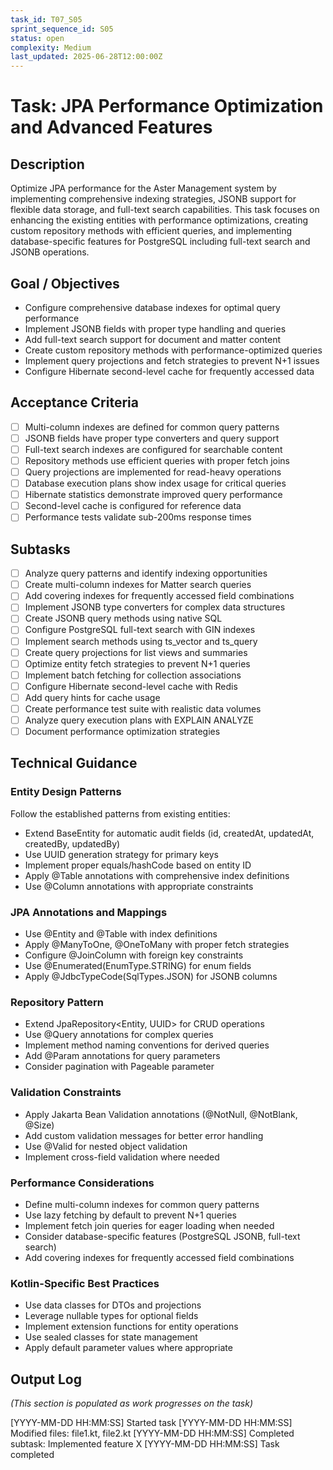 ```yaml
---
task_id: T07_S05
sprint_sequence_id: S05
status: open
complexity: Medium
last_updated: 2025-06-28T12:00:00Z
---
```


# Task: JPA Performance Optimization and Advanced Features

## Description
Optimize JPA performance for the Aster Management system by implementing comprehensive indexing strategies, JSONB support for flexible data storage, and full-text search capabilities. This task focuses on enhancing the existing entities with performance optimizations, creating custom repository methods with efficient queries, and implementing database-specific features for PostgreSQL including full-text search and JSONB operations.

## Goal / Objectives
- Configure comprehensive database indexes for optimal query performance
- Implement JSONB fields with proper type handling and queries
- Add full-text search support for document and matter content
- Create custom repository methods with performance-optimized queries
- Implement query projections and fetch strategies to prevent N+1 issues
- Configure Hibernate second-level cache for frequently accessed data

## Acceptance Criteria
- [ ] Multi-column indexes are defined for common query patterns
- [ ] JSONB fields have proper type converters and query support
- [ ] Full-text search indexes are configured for searchable content
- [ ] Repository methods use efficient queries with proper fetch joins
- [ ] Query projections are implemented for read-heavy operations
- [ ] Database execution plans show index usage for critical queries
- [ ] Hibernate statistics demonstrate improved query performance
- [ ] Second-level cache is configured for reference data
- [ ] Performance tests validate sub-200ms response times

## Subtasks
- [ ] Analyze query patterns and identify indexing opportunities
- [ ] Create multi-column indexes for Matter search queries
- [ ] Add covering indexes for frequently accessed field combinations
- [ ] Implement JSONB type converters for complex data structures
- [ ] Create JSONB query methods using native SQL
- [ ] Configure PostgreSQL full-text search with GIN indexes
- [ ] Implement search methods using ts_vector and ts_query
- [ ] Create query projections for list views and summaries
- [ ] Optimize entity fetch strategies to prevent N+1 queries
- [ ] Implement batch fetching for collection associations
- [ ] Configure Hibernate second-level cache with Redis
- [ ] Add query hints for cache usage
- [ ] Create performance test suite with realistic data volumes
- [ ] Analyze query execution plans with EXPLAIN ANALYZE
- [ ] Document performance optimization strategies

## Technical Guidance

### Entity Design Patterns
Follow the established patterns from existing entities:
- Extend BaseEntity for automatic audit fields (id, createdAt, updatedAt, createdBy, updatedBy)
- Use UUID generation strategy for primary keys
- Implement proper equals/hashCode based on entity ID
- Apply @Table annotations with comprehensive index definitions
- Use @Column annotations with appropriate constraints

### JPA Annotations and Mappings
- Use @Entity and @Table with index definitions
- Apply @ManyToOne, @OneToMany with proper fetch strategies
- Configure @JoinColumn with foreign key constraints
- Use @Enumerated(EnumType.STRING) for enum fields
- Apply @JdbcTypeCode(SqlTypes.JSON) for JSONB columns

### Repository Pattern
- Extend JpaRepository<Entity, UUID> for CRUD operations
- Use @Query annotations for complex queries
- Implement method naming conventions for derived queries
- Add @Param annotations for query parameters
- Consider pagination with Pageable parameter

### Validation Constraints
- Apply Jakarta Bean Validation annotations (@NotNull, @NotBlank, @Size)
- Add custom validation messages for better error handling
- Use @Valid for nested object validation
- Implement cross-field validation where needed

### Performance Considerations
- Define multi-column indexes for common query patterns
- Use lazy fetching by default to prevent N+1 queries
- Implement fetch join queries for eager loading when needed
- Consider database-specific features (PostgreSQL JSONB, full-text search)
- Add covering indexes for frequently accessed field combinations

### Kotlin-Specific Best Practices
- Use data classes for DTOs and projections
- Leverage nullable types for optional fields
- Implement extension functions for entity operations
- Use sealed classes for state management
- Apply default parameter values where appropriate

## Output Log
*(This section is populated as work progresses on the task)*

[YYYY-MM-DD HH:MM:SS] Started task
[YYYY-MM-DD HH:MM:SS] Modified files: file1.kt, file2.kt
[YYYY-MM-DD HH:MM:SS] Completed subtask: Implemented feature X
[YYYY-MM-DD HH:MM:SS] Task completed